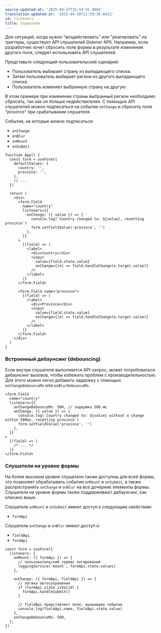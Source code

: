```yaml
---
source-updated-at: '2025-04-27T15:54:55.000Z'
translation-updated-at: '2025-04-30T21:59:38.042Z'
id: listeners
title: Слушатели
---
```


Для ситуаций, когда нужно "воздействовать" или "реагировать" на триггеры, существует API слушателей (listener API). Например, если разработчик хочет сбросить поле формы в результате изменения другого поля, следует использовать API слушателей.

Представьте следующий пользовательский сценарий:

- Пользователь выбирает страну из выпадающего списка.
- Затем пользователь выбирает регион из другого выпадающего списка.
- Пользователь изменяет выбранную страну на другую.

В этом примере при изменении страны выбранный регион необходимо сбросить, так как он больше недействителен. С помощью API слушателей можно подписаться на событие `onChange` и сбросить поле "province" при срабатывании слушателя.

События, на которые можно подписаться:

- `onChange`
- `onBlur`
- `onMount`
- `onSubmit`

```tsx
function App() {
  const form = useForm({
    defaultValues: {
      country: '',
      province: '',
    },
    // ...
  })

  return (
    <div>
      <form.Field
        name="country"
        listeners={{
          onChange: ({ value }) => {
            console.log(`Country changed to: ${value}, resetting province`)
            form.setFieldValue('province', '')
          },
        }}
      >
        {(field) => (
          <label>
            <div>Country</div>
            <input
              value={field.state.value}
              onChange={(e) => field.handleChange(e.target.value)}
            />
          </label>
        )}
      </form.Field>

      <form.Field name="province">
        {(field) => (
          <label>
            <div>Province</div>
            <input
              value={field.state.value}
              onChange={(e) => field.handleChange(e.target.value)}
            />
          </label>
        )}
      </form.Field>
    </div>
  )
}
```

### Встроенный дебаунсинг (debouncing)

Если внутри слушателя выполняется API-запрос, может потребоваться дебаунсинг вызовов, чтобы избежать проблем с производительностью.  
Для этого можно легко добавить задержку с помощью `onChangeDebounceMs` или `onBlurDebounceMs`.

```tsx
<form.Field
  name="country"
  listeners={{
    onChangeDebounceMs: 500, // задержка 500 мс
    onChange: ({ value }) => {
      console.log(`Country changed to: ${value} without a change within 500ms, resetting province`)
      form.setFieldValue('province', '')
    },
  }}
>
  {(field) => (
    /* ... */
  )}
</form.Field>
```

### Слушатели на уровне формы

На более высоком уровне слушатели также доступны для всей формы, что позволяет обрабатывать события `onMount` и `onSubmit`, а также распространять `onChange` и `onBlur` на все дочерние элементы формы. Слушатели на уровне формы также поддерживают дебаунсинг, как описано выше.

Слушатели `onMount` и `onSubmit` имеют доступ к следующим свойствам:

- `formApi`

Слушатели `onChange` и `onBlur` имеют доступ к:

- `fieldApi`
- `formApi`

```tsx
const form = useForm({
  listeners: {
    onMount: ({ formApi }) => {
      // пользовательский сервис логирования
      loggingService('mount', formApi.state.values)
    },

    onChange: ({ formApi, fieldApi }) => {
      // логика автосохранения
      if (formApi.state.isValid) {
        formApi.handleSubmit()
      }

      // fieldApi представляет поле, вызвавшее событие
      console.log(fieldApi.name, fieldApi.state.value)
    },
    onChangeDebounceMs: 500,
  },
})
```
